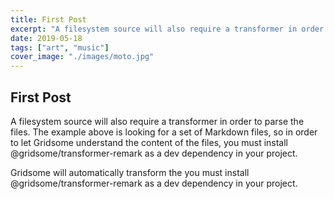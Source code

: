 ```yaml
---
title: First Post
excerpt: "A filesystem source will also require a transformer in order to parse the files."
date: 2019-05-18
tags: ["art", "music"]
cover_image: "./images/moto.jpg"
---
```


## First Post

A filesystem source will also require a transformer in order to parse the files. The example above is looking for a set of Markdown files, so in order to let Gridsome understand the content of the files, you must install @gridsome/transformer-remark as a dev dependency in your project.

Gridsome will automatically transform the you must install @gridsome/transformer-remark as a dev dependency in your project.
